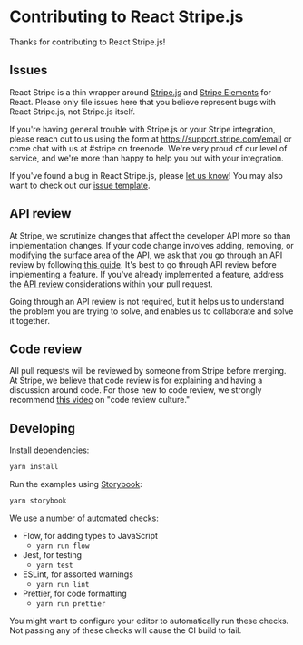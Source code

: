 # Contributing to React Stripe.js

Thanks for contributing to React Stripe.js!

## Issues

React Stripe is a thin wrapper around [Stripe.js] and [Stripe
Elements][elements] for React. Please only file issues here that you believe
represent bugs with React Stripe.js, not Stripe.js itself.

If you're having general trouble with Stripe.js or your Stripe integration,
please reach out to us using the form at <https://support.stripe.com/email> or
come chat with us at #stripe on freenode. We're very proud of our level of
service, and we're more than happy to help you out with your integration.

If you've found a bug in React Stripe.js, please [let us know][issue]! You may
also want to check out our [issue template][issue-template].

## API review

At Stripe, we scrutinize changes that affect the developer API more so than
implementation changes. If your code change involves adding, removing, or
modifying the surface area of the API, we ask that you go through an API review
by following [this guide][api-review]. It's best to go through API review before
implementing a feature. If you've already implemented a feature, address the
[API review][api-review] considerations within your pull request.

Going through an API review is not required, but it helps us to understand the
problem you are trying to solve, and enables us to collaborate and solve it
together.

## Code review

All pull requests will be reviewed by someone from Stripe before merging. At
Stripe, we believe that code review is for explaining and having a discussion
around code. For those new to code review, we strongly recommend [this
video][code-review] on "code review culture."

## Developing

Install dependencies:

```sh
yarn install
```

Run the examples using [Storybook](https://storybook.js.org/):

```sh
yarn storybook
```

We use a number of automated checks:

- Flow, for adding types to JavaScript
  - `yarn run flow`
- Jest, for testing
  - `yarn test`
- ESLint, for assorted warnings
  - `yarn run lint`
- Prettier, for code formatting
  - `yarn run prettier`

You might want to configure your editor to automatically run these checks. Not
passing any of these checks will cause the CI build to fail.

[code-review]: https://www.youtube.com/watch?v=PJjmw9TRB7s
[api-review]: .github/API_REVIEW.md
[stripe.js]: https://stripe.com/docs/stripe.js
[elements]: https://stripe.com/elements
[issue]: https://github.com/stripe/react-stripe-js/issues/new
[issue-template]: .github/ISSUE_TEMPLATE.md
